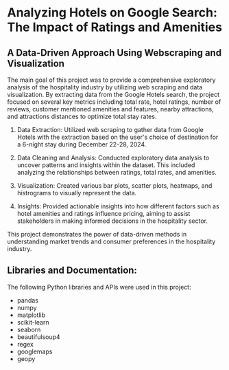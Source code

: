# Analyzing Hotels on Google Search: The Impact of Ratings and Amenities
## A Data-Driven Approach Using Webscraping and Visualization

The main goal of this project was to provide a comprehensive exploratory analysis of the hospitality industry by utilizing web scraping and data visualization. By extracting data from the Google Hotels search, the project focused on several key metrics including total rate, hotel ratings, number of reviews, customer mentioned amenities and features, nearby attractions, and attractions distances to optimize total stay rates.

1. Data Extraction: Utilized web scraping to gather data from Google Hotels with the extraction based on the user's choice of destination for a 6-night stay during December 22-28, 2024.

2. Data Cleaning and Analysis: Conducted exploratory data analysis to uncover patterns and insights within the dataset. This included analyzing the relationships between ratings, total rates, and amenities.

3. Visualization: Created various bar plots, scatter plots, heatmaps, and histrograms to visually represent the data.

4. Insights: Provided actionable insights into how different factors such as hotel amenities and ratings influence pricing, aiming to assist stakeholders in making informed decisions in the hospitality sector.

This project demonstrates the power of data-driven methods in understanding market trends and consumer preferences in the hospitality industry.

## Libraries and Documentation:  

The following Python libraries and APIs were used in this project: 

- pandas
- numpy
- matplotlib
- scikit-learn
- seaborn
- beautifulsoup4
- regex
- googlemaps
- geopy
